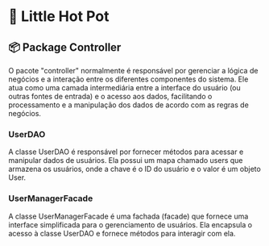 # 🍱 Little Hot Pot

## 📦 Package Controller
O pacote "controller" normalmente é responsável por gerenciar a lógica de negócios e a interação entre os diferentes componentes do sistema. Ele atua como uma camada intermediária entre a interface do usuário (ou outras fontes de entrada) e o acesso aos dados, facilitando o processamento e a manipulação dos dados de acordo com as regras de negócios.

### UserDAO
A classe UserDAO é responsável por fornecer métodos para acessar e manipular dados de usuários. Ela possui um mapa chamado users que armazena os usuários, onde a chave é o ID do usuário e o valor é um objeto User. 

### UserManagerFacade
A classe UserManagerFacade é uma fachada (facade) que fornece uma interface simplificada para o gerenciamento de usuários. Ela encapsula o acesso à classe UserDAO e fornece métodos para interagir com ela. 